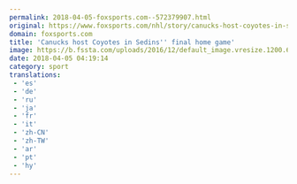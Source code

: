 ```yaml
---
permalink: 2018-04-05-foxsports.com--572379907.html
original: https://www.foxsports.com/nhl/story/canucks-host-coyotes-in-sedins-final-home-game-040518
domain: foxsports.com
title: 'Canucks host Coyotes in Sedins'' final home game'
image: https://b.fssta.com/uploads/2016/12/default_image.vresize.1200.630.high.0.png
date: 2018-04-05 04:19:14
category: sport
translations: 
 - 'es'
 - 'de'
 - 'ru'
 - 'ja'
 - 'fr'
 - 'it'
 - 'zh-CN'
 - 'zh-TW'
 - 'ar'
 - 'pt'
 - 'hy'
---
```


